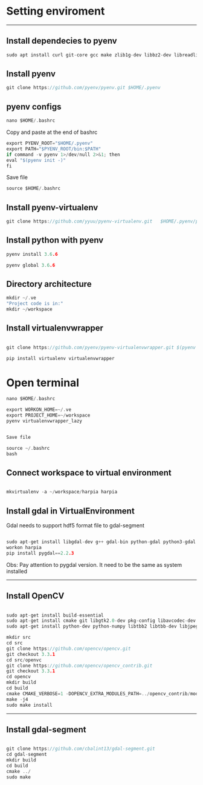 # Setting enviroment

___________________________________________________

## Install dependecies to pyenv

```c
sudo apt install curl git-core gcc make zlib1g-dev libbz2-dev libreadline-dev libsqlite3-dev libssl-dev
```

## Install pyenv

```c
git clone https://github.com/pyenv/pyenv.git $HOME/.pyenv
```

## pyenv configs

```c
nano $HOME/.bashrc
```

Copy and paste at the end of bashrc

```c
export PYENV_ROOT="$HOME/.pyenv"
export PATH="$PYENV_ROOT/bin:$PATH"
if command -v pyenv 1>/dev/null 2>&1; then
eval "$(pyenv init -)"
fi
```

Save file

```c
source $HOME/.bashrc
```

## Install pyenv-virtualenv

```c
git clone https://github.com/yyuu/pyenv-virtualenv.git   $HOME/.pyenv/plugins/pyenv-virtualenv
```

## Install python with pyenv

```c
pyenv install 3.6.6
```

```c
pyenv global 3.6.6
```

## Directory architecture

```c
mkdir ~/.ve
"Project code is in:"
mkdir ~/workspace
```

## Install virtualenvwrapper

```c

git clone https://github.com/pyenv/pyenv-virtualenvwrapper.git $(pyenv root)/plugins/pyenv-virtualenvwrapper

pip install virtualenv virtualenvwrapper

```


# Open terminal
```c
nano $HOME/.bashrc

export WORKON_HOME=~/.ve
export PROJECT_HOME=~/workspace
pyenv virtualenvwrapper_lazy


Save file

source ~/.bashrc
bash

```



## Connect workspace to virtual environment

```c

mkvirtualenv -a ~/workspace/harpia harpia

```

## Install gdal in VirtualEnvironment

Gdal needs to support hdf5 format file to gdal-segment

```c

sudo apt-get install libgdal-dev g++ gdal-bin python-gdal python3-gdal
workon harpia
pip install pygdal==2.2.3

```

Obs: Pay attention to pygdal version. It need to be the same as system installed
___________________________________________________

## Install OpenCV

```c

sudo apt-get install build-essential
sudo apt-get install cmake git libgtk2.0-dev pkg-config libavcodec-dev libavformat-dev libswscale-dev
sudo apt-get install python-dev python-numpy libtbb2 libtbb-dev libjpeg-dev libpng-dev libtiff-dev libjasper-dev libdc1394-22-dev

mkdir src
cd src
git clone https://github.com/opencv/opencv.git
git checkout 3.3.1
cd src/openvc
git clone https://github.com/opencv/opencv_contrib.git
git checkout 3.3.1
cd opencv
mkdir build
cd build
cmake CMAKE_VERBOSE=1 -DOPENCV_EXTRA_MODULES_PATH=../opencv_contrib/modules -DCMAKE_SKIP_RPATH=ON ../
make -j4
sudo make install

```

___________________________________________________

## Install gdal-segment

```c

git clone https://github.com/cbalint13/gdal-segment.git
cd gdal-segment
mkdir build
cd build
cmake ../
sudo make

```